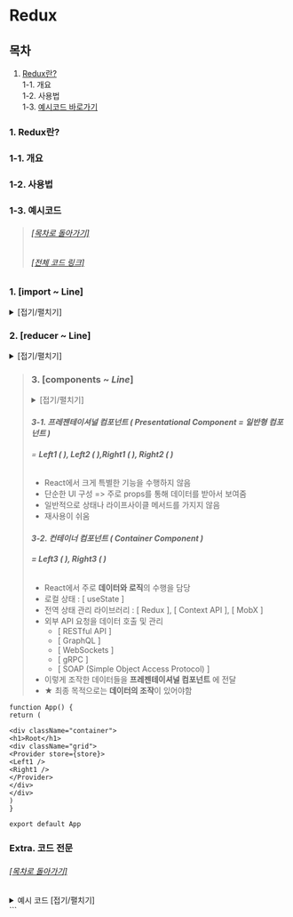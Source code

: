 # Redux

## 목차

1. [Redux란?](#1-redux란)\
   1-1. 개요\
   1-2. 사용법\
   1-3. [예시코드 바로가기](#1-3-예시코드)

### 1. Redux란?

### 1-1. 개요

### 1-2. 사용법

### 1-3. 예시코드

> ###### [[목차로 돌아가기]](#목차)
>
> ###### [[전체 코드 링크]](#extra-코드-전문)

### **1. [import ~ Line]**

<details>
<summary>
[접기/펼치기]
</summary>

```
import './App.css'
import { createStore } from 'redux'
import { Provider, useSelector, useDispatch } from 'react-redux'
```

</details>

### **2. [reducer ~ Line]**

<details>
<summary>
[접기/펼치기]
</summary>

```
function reducer(currentState, action) {
   if (currentState === undefined) {
      return { number: 1 }
   }
   const newState = { ...currentState }

   if (action.type === 'PLUS') {
      newState.number++
   }

   return newState
}
const store = createStore(reducer)
```

</details>

> ### **3. [components ~ _Line_]**
>
> <details>
> <summary>
> [접기/펼치기]
> </summary>
>
> ```
>
> function Left1() {
> return (
>
> <div>
> <h1>Left1</h1>
> <Left2></Left2>
> </div>
> )
> }
>
> function Left2() {
> return (
>
> <div>
> <h1>Left2</h1>
> <Left3></Left3>
> </div>
> )
> }
>
> function Left3() {
> const number = useSelector((state) => state.number)
>
> return (
>
> <div>
> <h1>Left3: {number}</h1>
> </div>
> )
> }
>
> function Right1() {
> return (
>
> <div>
> <h1>Right1</h1>
> <Right2 />
> </div>
> )
> }
>
> function Right2() {
> return (
>
> <div>
> <h1>Right2</h1>
> <Right3 />
> </div>
> )
> }
>
> function Right3() {
> const dispatch = useDispatch()
> return (
>
> <div>
> <h1>Right3</h1>
> <input
> type="button"
> value="+"
> onClick={() => {
> dispatch({ type: 'PLUS' })
> }}
> />
> </div>
> )
> }
> ```
>
> </details>
>
> #### _3-1. **프레젠테이셔널 컴포넌트** ( **Presentational Component** = 일반형 컴포넌트 )_
>
> ###### = **_Left1 ( ), Left2 ( ),Right1 ( ), Right2 ( )_**
>
> -  React에서 크게 특별한 기능을 수행하지 않음
> -  단순한 UI 구성 => 주로 props를 통해 데이터를 받아서 보여줌
> -  일반적으로 상태나 라이프사이클 메서드를 가지지 않음
> -  재사용이 쉬움
>
> #### _3-2. **컨테이너 컴포넌트** ( **Container Component** )_
>
> ###### **_= Left3 ( ), Right3 ( )_**
>
> -  React에서 주로 **데이터와 로직**의 수행을 담당
> -  로컬 상태 : [ useState ]
> -  전역 상태 관리 라이브러리 : [ Redux ], [ Context API ], [ MobX ]
> -  외부 API 요청을 데이터 호출 및 관리
>    -  [ RESTful API ]
>    -  [ GraphQL ]
>    -  [ WebSockets ]
>    -  [ gRPC ]
>    -  [ SOAP (Simple Object Access Protocol) ]
> -  이렇게 조작한 데이터들을 **프레젠테이셔널 컴포넌트** 에 전달
> -  ★ 최종 목적으로는 **데이터의 조작**이 있어야함

```
function App() {
return (

<div className="container">
<h1>Root</h1>
<div className="grid">
<Provider store={store}>
<Left1 />
<Right1 />
</Provider>
</div>
</div>
)
}

export default App

```

### Extra. 코드 전문

###### [[목차로 돌아가기]](#목차)

<details>
<summary>
예시 코드 [접기/펼치기]
</summary>

```

import './App.css'
import { createStore } from 'redux'
import { Provider, useSelector, useDispatch } from 'react-redux'

function reducer(currentState, action) {
if (currentState === undefined) {
return { number: 1 }
}
const newState = { ...currentState }

if (action.type === 'PLUS') {
newState.number++
}

return newState
}

const store = createStore(reducer)

function Left1() {
return (

<div>
<h1>Left1</h1>
<Left2></Left2>
</div>
)
}

function Left2() {
return (

<div>
<h1>Left2</h1>
<Left3></Left3>
</div>
)
}

function Left3() {
const number = useSelector((state) => state.number)

return (

<div>
<h1>Left3: {number}</h1>
</div>
)
}

function Right1() {
return (

<div>
<h1>Right1</h1>
<Right2 />
</div>
)
}

function Right2() {
return (

<div>
<h1>Right2</h1>
<Right3 />
</div>
)
}

function Right3() {
const dispatch = useDispatch()
return (

<div>
<h1>Right3</h1>
<input
type="button"
value="+"
onClick={() => {
dispatch({ type: 'PLUS' })
}}
/>
</div>
)
}

function App() {
return (

<div className="container">
<h1>Root</h1>
<div className="grid">
<Provider store={store}>
<Left1 />
<Right1 />
</Provider>
</div>
</div>
)
}

export default App

```

</details>
```
